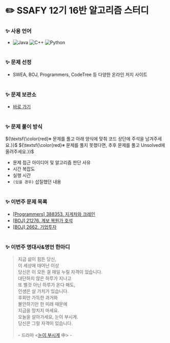 # :pencil2: SSAFY 12기 16반 알고리즘 스터디
### ✨ 사용 언어
- ![Java](https://img.shields.io/badge/Java-007396.svg?&style=for-the-badge&logo=Java&logoColor=white)
  ![C++](https://img.shields.io/badge/C++-00599C.svg?&style=for-the-badge&logo=cplusplus&logoColor=white)
  ![Python](https://img.shields.io/badge/Python-3776AB.svg?&style=for-the-badge&logo=Python&logoColor=white)
<br><br>

### ✨ 문제 선정
- SWEA, BOJ, Programmers, CodeTree 등 다양한 온라인 저지 사이트
<br><br>

### ✨ 문제 보관소
- [바로 가기](https://github.com/jinlaove17/2024_SSAFY_AlgorithmStudy/tree/main/Problem_Archive)
<br><br>

### ✨ 문제 풀이 방식
${\textsf{\color{red}※ 문제를 풀고 아래 양식에 맞춰 코드 상단에 주석을 남겨주세요.}}$
${\textsf{\color{red}※ 문제를 풀지 못했다면, 추후 문제를 풀고 Unsolved에 올려주세요.}}$
- 문제 접근 아이디어 및 알고리즘 판단 사유
- 시간 복잡도
- 실행 시간
- `(있을 경우)` 삽질했던 내용
<br><br>

### ✨ 이번주 문제 목록
- [[Programmers] 388353. 지게차와 크레인](https://school.programmers.co.kr/learn/courses/30/lessons/388353)
- [[BOJ] 21276. 계보 복원가 호석](https://www.acmicpc.net/problem/21276)
- [[BOJ] 2662. 기업투자](https://www.acmicpc.net/problem/2662)
<br><br>

### ✨ 이번주 명대사&명언 한마디
> 지금 삶이 힘든 당신,<br>
이 세상에 태어난 이상<br>
당신은 이 모든 걸 매일 누릴 자격이 있습니다.<br>
대단하지 않은 하루가 지나고<br>
또 별것 아닌 하루가 온다 해도,<br>
인생은 살 가치가 있습니다.<br>
후회만 가득한 과거와<br>
불안하기만 한 미래 때문에<br>
지금을 망치지 마세요.<br>
오늘을 살아가세요, 눈이 부시게.<br>
당신은 그럴 자격이 있습니다.<br><br>
 \- 드라마 <[눈이 부시게](https://youtu.be/bVwG1sdShiY?si=8dBdRISN9N1MZgdi&t=157) 中> -
